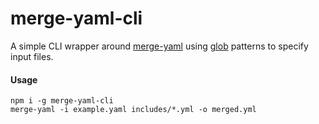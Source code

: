 # merge-yaml-cli

A simple CLI wrapper around [merge-yaml](https://www.npmjs.com/package/merge-yaml) using [glob](https://www.npmjs.com/package/glob) patterns to specify input files.

#### Usage

```shell
npm i -g merge-yaml-cli
merge-yaml -i example.yaml includes/*.yml -o merged.yml
```

